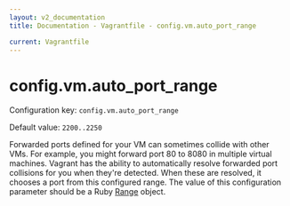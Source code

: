 ```yaml
---
layout: v2_documentation
title: Documentation - Vagrantfile - config.vm.auto_port_range

current: Vagrantfile
---
```

# config.vm.auto_port_range

Configuration key: `config.vm.auto_port_range`

Default value: `2200..2250`

Forwarded ports defined for your VM can sometimes collide with
other VMs. For example, you might forward port 80 to 8080 in
multiple virtual machines. Vagrant has the ability to automatically
resolve forwarded port collisions for you when they're detected.
When these are resolved, it chooses a port from this configured
range. The value of this configuration parameter should be a
Ruby [Range](http://ruby-doc.org/core-1.9.3/Range.html) object.
